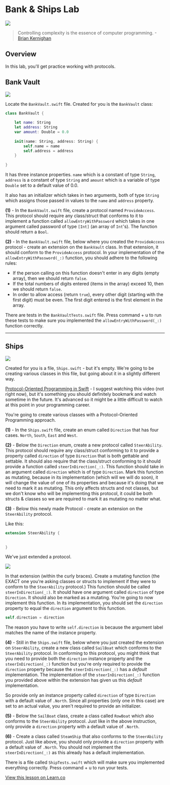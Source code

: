 # Bank & Ships Lab 

![](http://i.imgur.com/LbL2oc2.jpg?1)  

> Controlling complexity is the essence of computer programming. -[Brian Kernighan](https://en.wikipedia.org/wiki/Brian_Kernighan)
 
## Overview

In this lab, you'll get practice working with protocols. 


## Bank Vault

![](http://i.imgur.com/TXSJip9.jpg?1)

Locate the `BankVault.swift` file. Created for you is the `BankVault` class:

```swift
class BankVault {
    
    let name: String
    let address: String
    var amount: Double = 0.0
    
    init(name: String, address: String) {
        self.name = name
        self.address = address
    }
    
}
```

It has three instance properties. `name` which is a constant of type `String`, `address` is a constant of type `String` and `amount` which is a variable of type `Double` set to a default value of 0.0.

It also has an initializer which takes in two arguments, both of type `String` which assigns those passed in values to the `name` and `address` property. 

**(1)** - In the `BankVault.swift` file, create a protocol named `ProvideAccess`. This protocol should require any class/struct that conforms to it to implement a function called `allowEntryWithPassword` which takes in one argument called password of type `[Int]` (an array of `Int`'s). The function should return a `Bool`.

**(2)** - In the `BankVault.swift` file, below where you created the `ProvideAccess` protocol - create an extension on the `BankVault` class. In that extension, it should conform to the `ProvideAccess` protocol. In your implementation of the `allowEntryWithPassword(_:)` function, you should adhere to the following rules:

* If the person calling on this function doesn't enter in any digits (empty array), then we should return `false`.
* If the total numbers of digits entered (items in the array) exceed 10, then we should return `false`.
* In order to allow access (return `true`), every other digit (starting with the first digit) must be even. The first digit entered is the first element in the array.

There are tests in the `BankVaultTests.swift` file. Press command + u to run these tests to make sure you implemented the `allowEntryWithPassword(_:)` function correctly.

---

## Ships

![](http://i.imgur.com/6qm04uo.jpg?1)

Created for you is a file, `Ships.swift` - but it's empty. We're going to be creating various classes  in this file, but going about it in a slightly different way. 

[Protocol-Oriented Programming in Swift](https://developer.apple.com/videos/play/wwdc2015/408/) - I suggest watching this video (not right now), but it's something you should definitely bookmark and watch sometime in the future. It's advanced so it might be a little difficult to watch at this point in your programming career.

You're going to create various classes with a Protocol-Oriented Programming approach.

**(1)** - In the `Ships.swift` file, create an enum called `Direction` that has four cases. `North`, `South`, `East` and `West`.

**(2)** - Below the `Direction` enum, create a new protocol called `SteerAbility`. This protocol should require any class/struct conforming to it to provide a property called `direction` of type `Direction` that is both gettable and settable. It should also require that the class/struct conforming to it should provide a function called `steerInDirection(_:)`. This function should take in an argument called `direction` which is of type `Direction`. Mark this function as mutating, because in its implementation (which will we will do soon), it will change the value of one of its properties and because it's doing that we need to mark it as mutating. This only affects structs and not classes, but we don't know who will be implementing this protocol, it could be both structs & classes so we are required to mark it as mutating no matter what.

**(3)** - Below this newly made Protocol - create an extension on the `SteerAbility` protocol.

Like this:

```swift
extension SteerAbility {
    
    
}
```

We've just extended a protocol.

![](https://media.giphy.com/media/3o6gaSgLGfCWdCrlCg/giphy.gif)

In that extension (within the curly braces). Create a mutating function (the EXACT one you're asking classes or structs to implement if they were to conform to the `SteerAbility` protocol.) This function should be called `steerInDirection(_:)`. It should have one argument called `direction` of type `Direction`. It should also be marked as a mutating. You're going to now implement this function. In its implementation, you should set the `direction` property to equal the `direction` argument to this function.


```swift
self.direction = direction
```

The reason you have to write `self.direction` is because the argument label matches the name of the instance property.


**(4)** - Still in the `Ships.swift` file, below where you just created the extension on `SteerAbility`, create a new class called `SailBoat` which conforms to the `SteerAbility` protocol. In conforming to this protocol, you might think that you need to provide both the `direction` instance property and the `steerInDirection(_:)` function but you're only required to provide the `direction` property because the `steerInDirection(_:)` has a _default_ implementation. The implementation of the `steerInDirection(_:)` function you provided above within the extension has given us this _default_ implementation.

So provide only an instance property called `direction` of type `Direction` with a default value of `.North`. Since all properties (only one in this case) are set to an actual value, you aren't required to provide an initializer.

**(5)** - Below the `SailBoat` class, create a class called `RowBoat` which also conforms to the `SteerAbility` protocol. Just like in the above instruction, only provide a `direction` property with a default value of `.North`. 

**(6)** - Create a class called `SteamShip` that also conforms to the `SteerAbility` protocol. Just like above, you should only provide a `direction` property with a default value of `.North`. You should not implement the `steerInDirection(_:)` as this already has a default implementation.

There is a file called `ShipTests.swift` which will make sure you implemented everything correctly. Press command + u to run your tests.

<a href='https://learn.co/lessons/ProtocolLab' data-visibility='hidden'>View this lesson on Learn.co</a>
